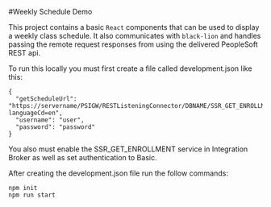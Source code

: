 #Weekly Schedule Demo

This project contains a basic `React` components that can be used to display a weekly class schedule. It also communicates with `black-lion` and handles passing the remote request responses from  using the delivered PeopleSoft REST api.

To run this locally you must first create a file called development.json like this:

```
{
  "getScheduleUrl": "https://servername/PSIGW/RESTListeningConnector/DBNAME/SSR_GET_ENROLLMENT_R.v1/enroll/getEnrollments?languageCd=en",
  "username": "user",
  "password": "password"
}
```
You also must enable the SSR_GET_ENROLLMENT service in Integration Broker as well as set authentication to Basic.

After creating the development.json file run the follow commands:

```
npm init
npm run start
```


